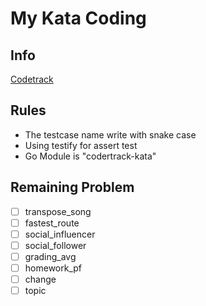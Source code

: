 # My Kata Coding

## Info

[Codetrack](https://codertrack.netlify.com)

## Rules

- The testcase name write with snake case
- Using testify for assert test
- Go Module is "codertrack-kata"

## Remaining Problem

- [ ] transpose_song
- [ ] fastest_route
- [ ] social_influencer
- [ ] social_follower
- [ ] grading_avg
- [ ] homework_pf
- [ ] change
- [ ] topic
